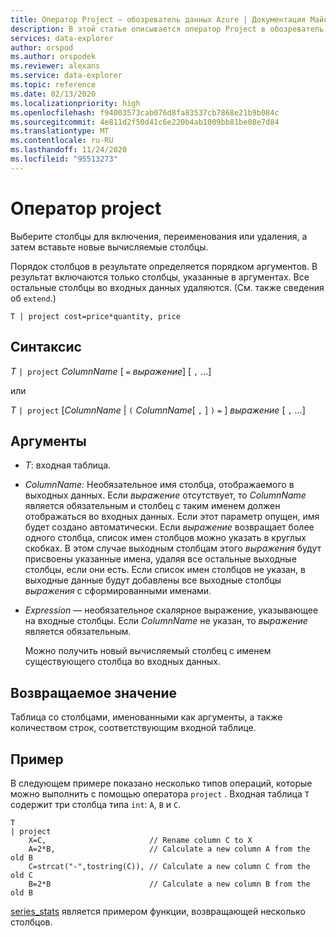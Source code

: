 ```yaml
---
title: Оператор Project — обозреватель данных Azure | Документация Майкрософт
description: В этой статье описывается оператор Project в обозреватель данных Azure.
services: data-explorer
author: orspod
ms.author: orspodek
ms.reviewer: alexans
ms.service: data-explorer
ms.topic: reference
ms.date: 02/13/2020
ms.localizationpriority: high
ms.openlocfilehash: f94003573cab076d8fa83537cb7868e21b9b084c
ms.sourcegitcommit: 4e811d2f50d41c6e220b4ab1009bb81be08e7d84
ms.translationtype: MT
ms.contentlocale: ru-RU
ms.lasthandoff: 11/24/2020
ms.locfileid: "95513273"
---
```

# <a name="project-operator"></a>Оператор project

Выберите столбцы для включения, переименования или удаления, а затем вставьте новые вычисляемые столбцы. 

Порядок столбцов в результате определяется порядком аргументов. В результат включаются только столбцы, указанные в аргументах. Все остальные столбцы во входных данных удаляются.  (См. также сведения об `extend`.)

```kusto
T | project cost=price*quantity, price
```

## <a name="syntax"></a>Синтаксис

*T* `| project` *ColumnName* [ `=` *выражение*] [ `,` ...]
  
или
  
*T* `| project` [*ColumnName*  |  `(` *ColumnName*[ `,` ] `)` `=` ] *выражение* [ `,` ...]

## <a name="arguments"></a>Аргументы

* *T*: входная таблица.
* *ColumnName:* Необязательное имя столбца, отображаемого в выходных данных. Если *выражение* отсутствует, то *ColumnName* является обязательным и столбец с таким именем должен отображаться во входных данных. Если этот параметр опущен, имя будет создано автоматически. Если *выражение* возвращает более одного столбца, список имен столбцов можно указать в круглых скобках. В этом случае выходным столбцам этого *выражения* будут присвоены указанные имена, удаляя все остальные выходные столбцы, если они есть. Если список имен столбцов не указан, в выходные данные будут добавлены все выходные столбцы *выражения* с сформированными именами.
* *Expression* — необязательное скалярное выражение, указывающее на входные столбцы. Если *ColumnName* не указан, то *выражение* является обязательным.

    Можно получить новый вычисляемый столбец с именем существующего столбца во входных данных.

## <a name="returns"></a>Возвращаемое значение

Таблица со столбцами, именованными как аргументы, а также количеством строк, соответствующим входной таблице.

## <a name="example"></a>Пример

В следующем примере показано несколько типов операций, которые можно выполнить с помощью оператора `project` . Входная таблица `T` содержит три столбца типа `int`: `A`, `B` и `C`. 

```kusto
T
| project
    X=C,                       // Rename column C to X
    A=2*B,                     // Calculate a new column A from the old B
    C=strcat("-",tostring(C)), // Calculate a new column C from the old C
    B=2*B                      // Calculate a new column B from the old B
```

[series_stats](series-statsfunction.md) является примером функции, возвращающей несколько столбцов.